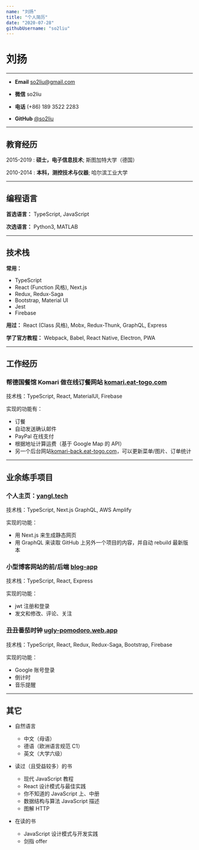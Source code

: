 ```yaml
---
name: "刘扬"
title: "个人简历"
date: "2020-07-28"
githubUsername: "so2liu"
---
```


# 刘扬

---

- **Email** [so2liu@gmail.com](mailto:so2liu@gmail.com)

- **微信** so2liu

- **电话** (+86) 189 3522 2283

- **GitHub** [@so2liu](https://github.com/so2liu)

---

## 教育经历

2015-2019
: **硕士，电子信息技术**; 斯图加特大学（德国）

2010-2014
: **本科，测控技术与仪器**; 哈尔滨工业大学

---

## 编程语言

**首选语言：** TypeScript, JavaScript

**次选语言：** Python3, MATLAB

---

## 技术栈

**常用：**

- TypeScript
- React (Function 风格), Next.js
- Redux, Redux-Saga
- Bootstrap, Material UI
- Jest
- Firebase

**用过：** React (Class 风格), Mobx, Redux-Thunk, GraphQL, Express

**学了官方教程：** Webpack, Babel, React Native, Electron, PWA

---

## 工作经历

### 帮德国餐馆 Komari 做在线订餐网站 [komari.eat-togo.com](https://komari.eat-togo.com)

技术栈：TypeScript, React, MaterialUI, Firebase

实现的功能有：

- 订餐
- 自动发送确认邮件
- PayPal 在线支付
- 根据地址计算运费（基于 Google Map 的 API）
- 另一个后台网站[komari-back.eat-togo.com](https://komari-back.eat-togo.com)，可以更新菜单/图片、订单统计

---

## 业余练手项目

### 个人主页：[yangl.tech](https://www.yangl.tech)

技术栈：TypeScript, Next.js GraphQL, AWS Amplify

实现的功能：

- 用 Next.js 来生成静态网页
- 用 GraphQL 来读取 GitHub 上另外一个项目的内容，并自动 rebuild 最新版本

### 小型博客网站的前/后端 [blog-app](https://blog-app-yangl.herokuapp.com/)

技术栈：TypeScript, React, Express

实现的功能：

- jwt 注册和登录
- 发文和修改、评论、关注

### 丑丑番茄时钟 [ugly-pomodoro.web.app](https://ugly-pomodoro.web.app)

技术栈：TypeScript, React, Redux, Redux-Saga, Bootstrap, Firebase

实现的功能：

- Google 账号登录
- 倒计时
- 音乐提醒

---

## 其它

- 自然语言

  - 中文（母语）
  - 德语（欧洲语言规范 C1）
  - 英文（大学六级）

- 读过（且受益较多）的书

  - 现代 JavaScript 教程
  - React 设计模式与最佳实践
  - 你不知道的 JavaScript 上、中册
  - 数据结构与算法 JavaScript 描述
  - 图解 HTTP

- 在读的书
  - JavaScript 设计模式与开发实践
  - 剑指 offer
